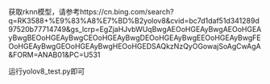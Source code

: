 获取rknn模型，请参考https://cn.bing.com/search?q=RK3588+%E9%83%A8%E7%BD%B2yolov8&cvid=bc7d1daf51d341289d97520b77714749&gs_lcrp=EgZjaHJvbWUqBwgAEOoHGEAyBwgAEOoHGEAyBwgBEOoHGEAyBwgCEOoHGEAyBwgDEOoHGEAyBwgEEOoHGEAyBwgFEOoHGEAyBwgGEOoHGEAyBwgHEOoHGEDSAQkzNzQyOGowajSoAgCwAgA&FORM=ANAB01&PC=U531

运行yolov8_test.py即可

